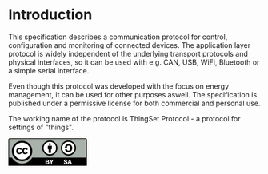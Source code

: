 # Introduction

This specification describes a communication protocol for control, configuration and monitoring of connected devices. The application layer protocol is widely independent of the underlying transport protocols and physical interfaces, so it can be used with e.g. CAN, USB, WiFi, Bluetooth or a simple serial interface.

Even though this protocol was developed with the focus on energy management, it can be used for other purposes aswell. The specification is published under a permissive license for both commercial and personal use.

The working name of the protocol is ThingSet Protocol - a protocol for settings of "things".

![CC-BY-SA](./../images/cc-by-sa.png)
